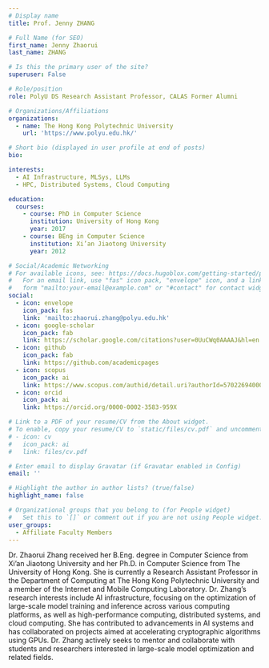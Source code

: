 ```yaml
---
# Display name
title: Prof. Jenny ZHANG

# Full Name (for SEO)
first_name: Jenny Zhaorui
last_name: ZHANG

# Is this the primary user of the site?
superuser: False

# Role/position
role: PolyU DS Research Assistant Professor, CALAS Former Alumni

# Organizations/Affiliations
organizations:
  - name: The Hong Kong Polytechnic University
    url: 'https://www.polyu.edu.hk/'

# Short bio (displayed in user profile at end of posts)
bio: 

interests:
  - AI Infrastructure, MLSys, LLMs
  - HPC, Distributed Systems, Cloud Computing

education:
  courses:
    - course: PhD in Computer Science
      institution: University of Hong Kong
      year: 2017
    - course: BEng in Computer Science
      institution: Xi’an Jiaotong University
      year: 2012

# Social/Academic Networking
# For available icons, see: https://docs.hugoblox.com/getting-started/page-builder/#icons
#   For an email link, use "fas" icon pack, "envelope" icon, and a link in the
#   form "mailto:your-email@example.com" or "#contact" for contact widget.
social:
  - icon: envelope
    icon_pack: fas
    link: 'mailto:zhaorui.zhang@polyu.edu.hk'
  - icon: google-scholar
    icon_pack: fab
    link: https://scholar.google.com/citations?user=0UuCWq0AAAAJ&hl=en
  - icon: github
    icon_pack: fab
    link: https://github.com/academicpages
  - icon: scopus
    icon_pack: ai
    link: https://www.scopus.com/authid/detail.uri?authorId=57022694000    
  - icon: orcid
    icon_pack: ai
    link: https://orcid.org/0000-0002-3583-959X

# Link to a PDF of your resume/CV from the About widget.
# To enable, copy your resume/CV to `static/files/cv.pdf` and uncomment the lines below.
# - icon: cv
#   icon_pack: ai
#   link: files/cv.pdf

# Enter email to display Gravatar (if Gravatar enabled in Config)
email: ''

# Highlight the author in author lists? (true/false)
highlight_name: false

# Organizational groups that you belong to (for People widget)
#   Set this to `[]` or comment out if you are not using People widget.
user_groups:
  - Affiliate Faculty Members
---
```


Dr. Zhaorui Zhang received her B.Eng. degree in Computer Science from Xi’an Jiaotong University and her Ph.D. in Computer Science from The University of Hong Kong. She is currently a Research Assistant Professor in the Department of Computing at The Hong Kong Polytechnic University and a member of the Internet and Mobile Computing Laboratory. Dr. Zhang’s research interests include AI infrastructure, focusing on the optimization of large-scale model training and inference across various computing platforms, as well as high-performance computing, distributed systems, and cloud computing. She has contributed to advancements in AI systems and has collaborated on projects aimed at accelerating cryptographic algorithms using GPUs. Dr. Zhang actively seeks to mentor and collaborate with students and researchers interested in large-scale model optimization and related fields.